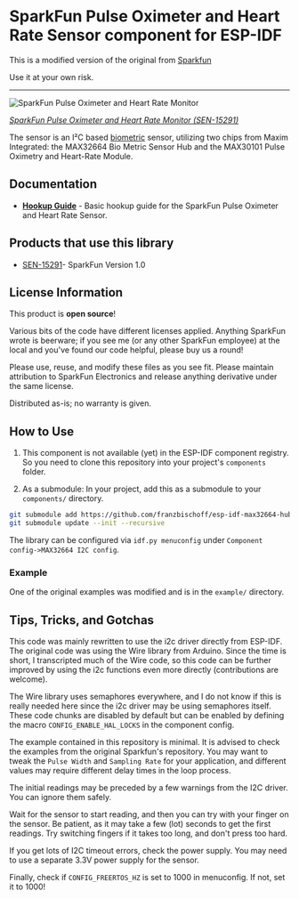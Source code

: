 # SparkFun Pulse Oximeter and Heart Rate Sensor component for ESP-IDF

This is a modified version of the original from [Sparkfun](https://github.com/sparkfun/SparkFun_Bio_Sensor_Hub_Library)

Use it at your own risk.

---

![SparkFun Pulse Oximeter and Heart Rate Monitor](https://cdn.sparkfun.com/assets/parts/1/3/6/6/4/15219-SparkFun_Pulse_Oximeter_and_Heart_Rate_Sensor_-_MAX30101__Qwiic_-01.jpg)

[_SparkFun Pulse Oximeter and Heart Rate Monitor (SEN-15291)_](https://www.sparkfun.com/products/15219)

The sensor is an I&sup2;C based [biometric](https://en.wikipedia.org/wiki/Biometrics) sensor, utilizing two chips from Maxim Integrated: the MAX32664 Bio Metric Sensor Hub and the MAX30101 Pulse Oximetry and Heart-Rate Module.

## Documentation

- **[Hookup Guide](https://learn.sparkfun.com/tutorials/sparkfun-pulse-oximeter-and-heart-rate-monitor-hookup-guide)** - Basic hookup guide for the SparkFun Pulse Oximeter and Heart Rate Sensor.

## Products that use this library

- [SEN-15291](https://www.sparkfun.com/products/15219)- SparkFun Version 1.0

## License Information

This product is **open source**!

Various bits of the code have different licenses applied. Anything SparkFun wrote is beerware; if you see me (or any
other SparkFun employee) at the local and you've found our code helpful, please buy us a round!

Please use, reuse, and modify these files as you see fit. Please maintain attribution to SparkFun Electronics and
release anything derivative under the same license.

Distributed as-is; no warranty is given.

## How to Use

1. This component is not available (yet) in the ESP-IDF component registry. So you need to clone this repository into
   your project's `components` folder.

2. As a submodule: In your project, add this as a submodule to your `components/` directory.

```bash
git submodule add https://github.com/franzbischoff/esp-idf-max32664-hub
git submodule update --init --recursive
```

The library can be configured via `idf.py menuconfig` under `Component config->MAX32664 I2C config`.

### Example

One of the original examples was modified and is in the `example/` directory.

## Tips, Tricks, and Gotchas

This code was mainly rewritten to use the i2c driver directly from ESP-IDF. The original code was using the Wire library
from Arduino. Since the time is short, I transcripted much of the Wire code, so this code can be further improved by
using the i2c functions even more directly (contributions are welcome).

The Wire library uses semaphores everywhere, and I do not know if this is really needed here since the i2c driver may be
using semaphores itself. These code chunks are disabled by default but can be enabled by defining the macro
`CONFIG_ENABLE_HAL_LOCKS` in the component config.

The example contained in this repository is minimal. It is advised to check the examples from the original Sparkfun's repository. You may want to tweak the `Pulse Width` and `Sampling Rate` for your application, and different values
may require different delay times in the loop process.

The initial readings may be preceded by a few warnings from the I2C driver. You can ignore them safely.

Wait for the sensor to start reading, and then you can try with your finger on the sensor. Be patient, as it may take a
few (lot) seconds to get the first readings. Try switching fingers if it takes too long, and don't press too hard.

If you get lots of I2C timeout errors, check the power supply. You may need to use a separate 3.3V power supply for the
sensor.

Finally, check if `CONFIG_FREERTOS_HZ` is set to 1000 in menuconfig. If not, set it to 1000!
